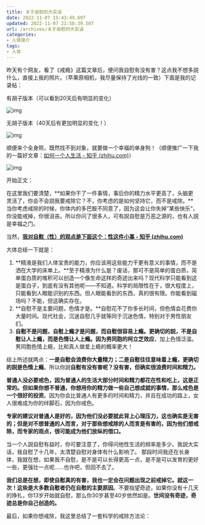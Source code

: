 ```yaml
---
title: 关于自慰的大实话
date: 2022-11-07 15:43:49.697
updated: 2022-11-07 21:58:39.507
url: /archives/关于自慰的大实话
categories: 
- 人体简介
tags: 
- 人体
---
```


昨天有个网友，看了《戒瘾》这篇文章后，便问我自慰有没有害？这点我不想多説什么，直接上我的照片。（苹果原相机，我尽量保持了光线的一致）下面是我的记录帖：

有胡子版本（可以看到20天后有明显的变化）

![img](https://pic1.zhimg.com/80/v2-57471bea1f9ef4fc9f1cb3198e7e5dd7_1440w.png?source=d16d100b)


无胡子版本（40天后有更加明显的变化！）

![img](https://pica.zhimg.com/80/v2-a8b3a034eec8e6e498a3a74766ff503a_1440w.png?source=d16d100b)


顺便来个全身照，既然找不到对象，就要做一个幸福的单身狗！（顺便推广一下我的一篇好文章：[如何一个人生活 - 知乎 (zhihu.com)](https://zhuanlan.zhihu.com/p/575670599)）

![img](https://pic1.zhimg.com/80/v2-a0fb0b02470146bf43e77ec6dfe9b139_1440w.png?source=d16d100b)



开始正文：

在这里我们要清楚，**如果你干了一件事情，事后你的精力水平更高了，头脑更灵活了，你会不会説我要戒除它？不，你考虑的是如何坚持它，而不是戒除。**当你考虑戒除的时候，你体内的多巴胺不同意了，因为这会让你失掉”某些快乐“，你没能戒掉，你很沮丧。所以你问了很多人，可有説自慰是万恶之源的，也有人説是幸福之门。

当然，[**我对自慰（性）的观点是下面这个：性这件小事 - 知乎 (zhihu.com)**](https://zhuanlan.zhihu.com/p/577100589)

大体总结一下就是：

1. **精液是我们人体宝贵的能力，你应该用这些能力干更有意义的事情，而不是洒在大学的床单上。**至于精液为什么是？废话，那可不是简单的蛋白质，简单蛋白质的堆积可以创造一个像生命这样的奇迹出来吗？现代科学只能看到这是蛋白子，到底有没有其他呢——不知道。科学的局限性在于，很大程度上，只能看到人眼能识别的东西。但人眼能看到的东西，真的很有限。你能看到磁场吗？不能，但这确实存在。
2. **自慰不是主要问题，色情才是。**自慰花不了你多长时间，但色情会花费你大量时间。现代社会，沉迷自慰几乎就等同于沉迷色情，特别对于男性朋友们。
3. **自慰不是问题，自慰上瘾才是问题，而自慰很容易上瘾。**更确切的説，不是自慰让人上瘾，而是色情让人上瘾。因为男同胞的**柯立芝效应**，加上色情泛滥。男同胞色情上瘾，比和真人做爱上瘾的概率更大！

综上所述就两点：**一是自慰会浪费你大量精力；二是自慰往往意味着上瘾，更确切的説是色情上瘾**。所以你説**自慰有没有害呢？没有害，但确实很浪费时间和精力。**

**普通人没必要戒色，因为普通人的生活大部分时间和精力都花在性和吃上，这是正常的。但如果你想不普通，你想用你的精力做一些自己想成就的事情，那么戒色是一个很好的投资**。因为你会比普通人有更多的时间和精力，并且在成功的路上，女人很难成为你的绊脚石，因为你戒色。

**专家的建议对普通人是好的，因为他们没必要就此背上心理压力，这也确实是无害的；但是对不想普通的人而言，对于那些想戒除的人而言是有害的，因为他们想戒除，而专家的观点，很可能成为他们放纵的借口。**

当一个人説自慰有益时，你可要注意了，你得问他性生活的频率是多少。我説大实话，我自慰了十几年，太清楚自慰对身体有什么影响了。 那段时间我还在长身体，我就在想，如果我不自慰，是不是可以长得更高一点，是不是可以发育的更好一些，更强壮一点呢……也许吧，但回不去了。

**我们总是在想，即使自慰真的有害，我也一定会在问题出现之前戒掉它。就这一次！这些是大多数自慰者仍在自慰的主要原因**。不要指望奇迹，如果你没有十几天的挣扎，你13岁开始就自慰，那么你30岁甚至40岁依然如是。**世间没有奇迹，奇迹总是你自己创造的。**

最后，如果你想戒除，我这里总结了一套科学的戒除方法论：